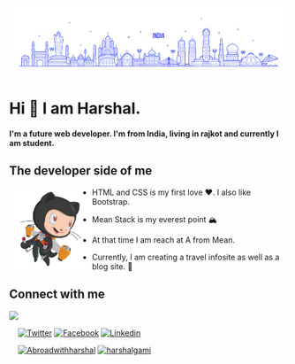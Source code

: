 ![From India](india.jpg)

# Hi 👋 I am Harshal.

#### I'm a future web developer. I'm from India, living in rajkot and currently I am student.

## The developer side of me

<img src="Cartoon.png" align="left" height="150">

- HTML and CSS is my first love ❤️. I also like Bootstrap. 

- Mean Stack is my everest point 🏔️

- At that time I am reach at A from Mean. 

- Currently, I am creating a travel infosite as well as a blog site. 🧳


## Connect with me

<img src="https://octodex.github.com/images/daftpunktocat-thomas.gif" align="left" height="150">

<br/>

 [![Twitter][1.1]][1.2] [![Facebook][2.1]][2.2] [![Linkedin][3.1]][3.2] 

[1.1]: https://img.shields.io/badge/Instagram-Follow%20me%20on-C13584
[1.2]: https://www.instagram.com/___.h_g_patel.___13/

[2.1]: https://img.shields.io/badge/Facebook-Follow%20me%20on-4267B2
[2.2]: https://www.facebook.com/harshal.gami.136/

[3.1]: https://img.shields.io/badge/Linkedin-Connect%20With%20Me-2867B2
[3.2]: https://www.linkedin.com/in/harshalgami/

[![Abroadwithharshal][4.1]][4.2] [![harshalgami][5.1]][5.2]

[4.1]: https://img.shields.io/badge/abroadwithharshal-Share%20Blog-f13c20
[4.2]: https://bdmrgxz4ptu3ljtkn5f1rq-on.drv.tw/abroadwithharshal/

[5.1]: https://img.shields.io/badge/harshalgami-Share%20Blog-0fbcd3
[5.2]: https://bdmrgxz4ptu3ljtkn5f1rq-on.drv.tw/harshalgami/
